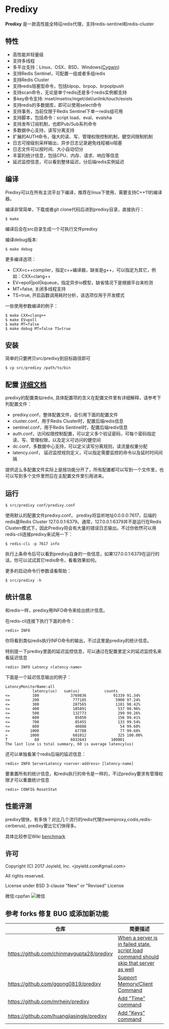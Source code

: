 # Predixy

**Predixy** 是一款高性能全特征redis代理，支持redis-sentinel和redis-cluster

## 特性

+ 高性能并轻量级
+ 支持多线程
+ 多平台支持：Linux、OSX、BSD、Windows([Cygwin](http://www.cygwin.com/))
+ 支持Redis Sentinel，可配置一组或者多组redis
+ 支持Redis Cluster
+ 支持redis阻塞型命令，包括blpop、brpop、brpoplpush
+ 支持scan命令，无论是单个redis还是多个redis实例都支持
+ 多key命令支持: mset/msetnx/mget/del/unlink/touch/exists
+ 支持redis的多数据库，即可以使用select命令
+ 支持事务，当前仅限于Redis Sentinel下单一redis组可用
+ 支持脚本，包括命令：script load、eval、evalsha
+ 支持发布订阅机制，也即Pub/Sub系列命令
+ 多数据中心支持，读写分离支持
+ 扩展的AUTH命令，强大的读、写、管理权限控制机制，健空间限制机制
+ 日志可按级别采样输出，异步日志记录避免线程被io阻塞
+ 日志文件可以按时间、大小自动切分
+ 丰富的统计信息，包括CPU、内存、请求、响应等信息
+ 延迟监控信息，可以看到整体延迟，分后端redis实例延迟

## 编译

Predixy可以在所有主流平台下编译，推荐在linux下使用，需要支持C++11的编译器。

编译非常简单，下载或者git clone代码后进到predixy目录，直接执行：

    $ make

编译后会在src目录生成一个可执行文件predixy

编译debug版本:

    $ make debug

更多编译选项：

+ CXX=c++compiler，指定c++编译器，缺省是g++，可以指定为其它，例如：CXX=clang++
+ EV=epoll|poll|kqueue，指定异步io模型，缺省情况下是根据平台来检测
+ MT=false, 关闭多线程支持
+ TS=true, 开启函数调用耗时分析，该选项仅用于开发模式

一些使用参数编译的例子：

    $ make CXX=clang++
    $ make EV=poll
    $ make MT=false
    $ make debug MT=false TS=true

## 安装

简单的只要拷贝src/predixy到目标路径即可

    $ cp src/predixy /path/to/bin

## 配置 [详细文档](https://github.com/joyieldInc/predixy/blob/master/doc/config_CN.md)

predixy的配置类似redis, 具体配置项的含义在配置文件里有详细解释，请参考下列配置文件：

+ predixy.conf，整体配置文件，会引用下面的配置文件
+ cluster.conf，用于Redis Cluster时，配置后端redis信息
+ sentinel.conf，用于Redis Sentinel时，配置后端redis信息
+ auth.conf，访问权限控制配置，可以定义多个验证密码，可每个密码指定读、写、管理权限，以及定义可访问的健空间
+ dc.conf，多数据中心支持，可以定义读写分离规则，读流量权重分配
+ latency.conf， 延迟监控规则定义，可以指定需要监控的命令以及延时时间间隔

提供这么多配置文件实际上是按功能分开了，所有配置都可以写到一个文件里，也可以写到多个文件里然后在主配置文件里引用进来。

## 运行

    $ src/predixy conf/predixy.conf

使用默认的配置文件predixy.conf， predixy将监听地址0.0.0.0:7617，后端的redis是Redis Cluster 127.0.0.1:6379。通常，127.0.0.1:6379并不是运行在Redis Clusterr模式下，因此Predixy将会有大量的错误日志输出。不过你依然可以用redis-cli连接predixy来试用一下：

    $ redis-cli -p 7617 info

执行上条命令后可以看到predixy自身的一些信息，如果127.0.0.1:6379在运行的话，你可以试试其它redis命令，看看效果如何。

更多的启动命令行参数请看帮助：

    $ src/predixy -h

## 统计信息

和redis一样，predixy用INFO命令来给出统计信息。

在redis-cli连接下执行下面的命令：

    redis> INFO

你将看到类似redis执行INFO命令的输出，不过这里是predixy的统计信息。

特别提一下predixy里面的延迟监控信息，可以通过在配置里定义的延迟监控名来看延迟信息

    redis> INFO Latency <latency-name>

下面是一个延迟信息输出的例子：

    LatencyMonitorName:all
                latency(us)   sum(us)           counts
    <=          100              3769836            91339 91.34%
    <=          200               777185             5900 97.24%
    <=          300               287565             1181 98.42%
    <=          400               185891              537 98.96%
    <=          500               132773              299 99.26%
    <=          600                85050              156 99.41%
    <=          700                85455              133 99.54%
    <=          800                40088               54 99.60%
    <=         1000                67788               77 99.68%
    >          1000               601012              325 100.00%
    T            60              6032643           100001
    The last line is total summary, 60 is average latency(us)

还可以单独看某个redis后端的延迟信息：

    redis> INFO ServerLatency <server-address> [latency-name]

要重置所有的统计信息，和redis执行的命令是一样的，不过predixy要求有管理权限才可以重置统计信息

    redis> CONFIG ResetStat

## 性能评测

predixy很快，有多快？对比几个流行的redis代理(twemproxy,codis,redis-cerberus), predixy要比它们快得多。

具体比较参见Wiki
[benchmark](https://github.com/joyieldInc/predixy/wiki/Benchmark)

## 许可

Copyright (C) 2017 Joyield, Inc. <joyield.com#gmail.com>

All rights reserved.

License under BSD 3-clause "New" or "Revised" License

微信:cppfan ![微信](https://github.com/joyieldInc/predixy/blob/master/doc/wechat-cppfan.jpeg)


## 参考 forks 修复 BUG 或添加新功能

|仓库|简要描述|
|---|---|
|<https://github.com/chinmaygupta28/predixy>|[When a server is in failed state, script load command should skip that server as well](https://github.com/joyieldInc/predixy/compare/master...chinmaygupta28:predixy:master)|
|<https://github.com/ggong0819/predixy>|[Support Memory/Client Command](https://github.com/joyieldInc/predixy/compare/master...ggong0819:predixy:master)|
|<https://github.com/mrhein/predixy>|[Add "Time" command](https://github.com/joyieldInc/predixy/compare/master...mrhein:predixy:master)|
|<https://github.com/huangjiasingle/predixy>|[Add "Keys" command](https://github.com/joyieldInc/predixy/compare/master...huangjiasingle:predixy:master)|
